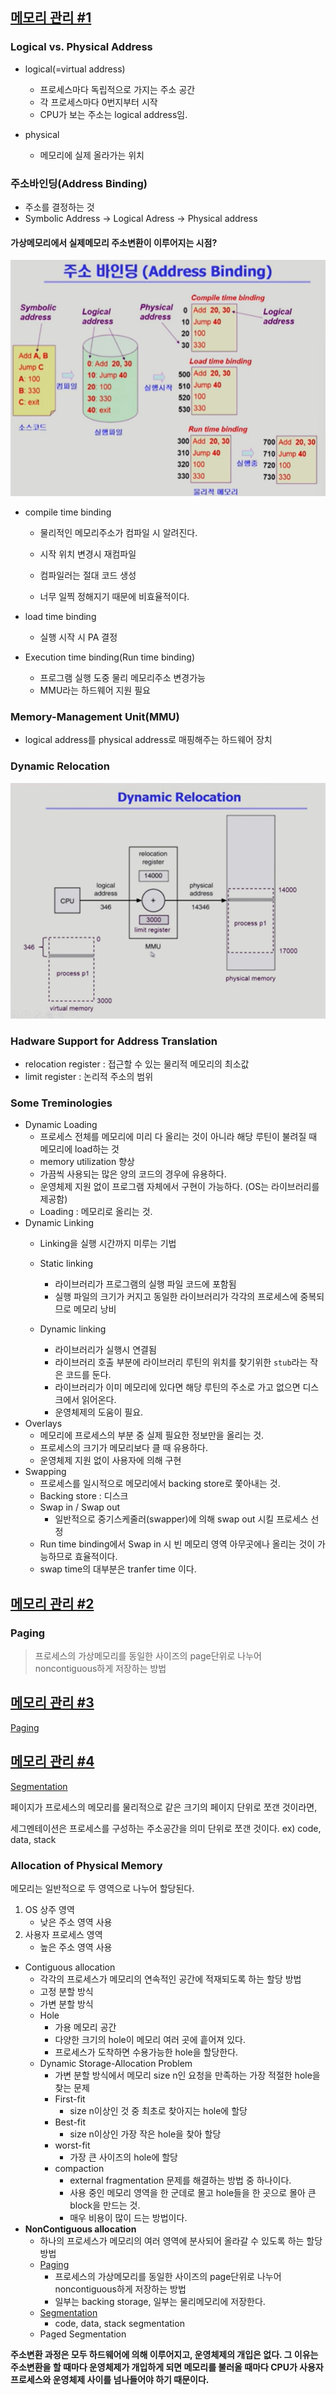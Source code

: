 ## [메모리 관리 #1](https://core.ewha.ac.kr/publicview/C0101020140425151219100144?vmode=f)

### Logical vs. Physical Address

- logical(=virtual address)
  - 프로세스마다 독립적으로 가지는 주소 공간
  - 각 프로세스마다 0번지부터 시작
  - CPU가 보는 주소는 logical address임.

- physical
  - 메모리에 실제 올라가는 위치


### 주소바인딩(Address Binding)

- 주소를 결정하는 것
- Symbolic Address -> Logical Adress -> Physical address

#### 가상메모리에서 실제메모리 주소변환이 이루어지는 시점?

![image-20220129180102317](8장-메모리-관리.assets/image-20220129180102317.png)

- compile time binding

  - 물리적인 메모리주소가 컴파일 시 알려진다.


  - 시작 위치 변경시 재컴파일


  - 컴파일러는 절대 코드 생성
  - 너무 일찍 정해지기 때문에 비효율적이다.

- load time binding

  - 실행 시작 시 PA 결정

- Execution time binding(Run time binding)
  - 프로그램 실행 도중 물리 메모리주소 변경가능
  - MMU라는 하드웨어 지원 필요

### Memory-Management Unit(MMU)

- logical address를 physical address로 매핑해주는 하드웨어 장치

### Dynamic Relocation

![image-20220131164352436](8장-메모리-관리.assets/image-20220131164352436.png)



### Hadware Support for Address Translation

- relocation register : 접근할 수 있는 물리적 메모리의 최소값
- limit register : 논리적 주소의 범위

### Some Treminologies

- Dynamic Loading
  - 프로세스 전체를 메모리에 미리 다 올리는 것이 아니라 해당 루틴이 불려질 때 메모리에 load하는 것
  - memory utilization 향상
  - 가끔씩 사용되는 많은 양의 코드의 경우에 유용하다.
  - 운영체제 지원 없이 프로그램 자체에서 구현이 가능하다. (OS는 라이브러리를 제공함)
  - Loading : 메모리로 올리는 것.
- Dynamic Linking
  - Linking을 실행 시간까지 미루는 기법
  - Static linking
    - 라이브러리가 프로그램의 실행 파일 코드에 포함됨
    - 실행 파일의 크기가 커지고 동일한 라이브러리가 각각의 프로세스에 중복되므로 메모리 낭비

  - Dynamic linking
    - 라이브러리가 실행시 연결됨
    - 라이브러리 호출 부분에 라이브러리 루틴의 위치를 찾기위한 `stub`라는 작은 코드를 둔다.
    - 라이브러리가 이미 메모리에 있다면 해당 루틴의 주소로 가고 없으면 디스크에서 읽어온다.
    - 운영체제의 도움이 필요.
- Overlays
  - 메모리에 프로세스의 부분 중 실제 필요한 정보만을 올리는 것.
  - 프로세스의 크기가 메모리보다 클 때 유용하다.
  - 운영체제 지원 없이 사용자에 의해 구현
- Swapping
  - 프로세스를 일시적으로 메모리에서 backing store로 쫓아내는 것.
  - Backing store : 디스크
  - Swap in / Swap out
    - 일반적으로 중기스케줄러(swapper)에 의해 swap out 시킬 프로세스 선정
  - Run time binding에서 Swap in 시 빈 메모리 영역 아무곳에나 올리는 것이 가능하므로 효율적이다.
  - swap time의 대부분은 tranfer time 이다.


## [메모리 관리 #2](https://core.ewha.ac.kr/publicview/C0101020140429132440045277?vmode=f)

### Paging

> 프로세스의 가상메모리를 동일한 사이즈의 page단위로 나누어 noncontiguous하게 저장하는 방법

## [메모리 관리 #3](https://core.ewha.ac.kr/publicview/C0101020140502151452123728?vmode=f)

[Paging](8장-메모리-관리/Paging.md) 

## [메모리 관리 #4](https://core.ewha.ac.kr/publicview/C0101020140509142939477563?vmode=f)

[Segmentation](8장-메모리-관리/Segmentation.md) 

페이지가 프로세스의 메모리를 물리적으로 같은 크기의 페이지 단위로 쪼갠 것이라면,

세그멘테이션은 프로세스를 구성하는 주소공간을 의미 단위로 쪼갠 것이다. ex) code, data, stack

### Allocation of Physical Memory

메모리는 일반적으로 두 영역으로 나누어 할당된다.

1. OS 상주 영역
   - 낮은 주소 영역 사용
2. 사용자 프로세스 영역
   - 높은 주소 영역 사용

- Contiguous allocation
  - 각각의 프로세스가 메모리의 연속적인 공간에 적재되도록 하는 할당 방법
  - 고정 분할 방식
  - 가변 분할 방식
  - Hole
    - 가용 메모리 공간
    - 다양한 크기의 hole이 메모리 여러 곳에 흩어져 있다.
    - 프로세스가 도착하면 수용가능한 hole을 할당한다.
  - Dynamic Storage-Allocation Problem
    - 가변 분할 방식에서 메모리 size n인 요청을 만족하는 가장 적절한 hole을 찾는 문제
    - First-fit
      - size n이상인 것 중 최초로 찾아지는 hole에 할당
    - Best-fit
      - size n이상인 가장 작은 hole을 찾아 할당
    - worst-fit
      - 가장 큰 사이즈의 hole에 할당
    - compaction
      - external fragmentation 문제를 해결하는 방법 중 하나이다.
      - 사용 중인 메모리 영역을 한 군데로 몰고 hole들을 한 곳으로 몰아 큰 block을 만드는 것.
      - 매우 비용이 많이 드는 방법이다.
- **NonContiguous allocation**
  - 하나의 프로세스가 메모리의 여러 영역에 분사되어 올라갈 수 있도록 하는 할당 방법
  - [Paging](운영체제/8장-메모리-관리/Paging.md)
    - 프로세스의 가상메모리를 동일한 사이즈의 page단위로 나누어 noncontiguous하게 저장하는 방법
    - 일부는 backing storage, 일부는 물리메모리에 저장한다.
  - [Segmentation](운영체제/8장-메모리-관리/Segmentation.md)
    - code, data, stack segmentation
  - Paged Segmentation



**주소변환 과정은 모두 하드웨어에 의해 이루어지고, 운영체제의 개입은 없다. 그 이유는 주소변환을 할 때마다 운영체제가 개입하게 되면 메모리를 불러올 때마다 CPU가 사용자 프로세스와 운영체제 사이를 넘나들어야 하기 때문이다.**

